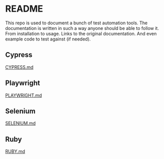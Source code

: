 # README

This repo is used to document a bunch of test automation tools.
The documentation is written in such a way anyone should be able to follow it.
From installation to usage. Links to the original documentation.
And even example code to test against (if needed).

## Cypress

[CYPRESS.md](CYPRESS/CYPRESS.md)

## Playwright

[PLAYWRIGHT.md](PLAYWRIGHT/PLAYWRIGHT.md)

## Selenium

[SELENIUM.md](SELENIUM/SELENIUM.md)

## Ruby

[RUBY.md](RUBY/RUBY.md)

